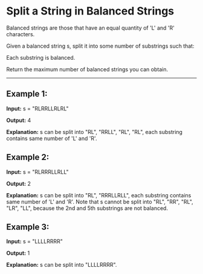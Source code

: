 # Split a String in Balanced Strings

Balanced strings are those that have an equal quantity of 'L' and 'R' characters.

Given a balanced string s, split it into some number of substrings such that:

Each substring is balanced.

Return the maximum number of balanced strings you can obtain.

---

## Example 1:

**Input:** s = "RLRRLLRLRL"

**Output:** 4

**Explanation:** s can be split into "RL", "RRLL", "RL", "RL", each substring contains same number of 'L' and 'R'.


## Example 2:

**Input:** s = "RLRRRLLRLL"

**Output:** 2

**Explanation:** s can be split into "RL", "RRRLLRLL", each substring contains same number of 'L' and 'R'. Note that s cannot be split into "RL", "RR", "RL", "LR", "LL", because the 2nd and 5th substrings are not balanced.


## Example 3:

**Input:** s = "LLLLRRRR"

**Output:** 1

**Explanation:** s can be split into "LLLLRRRR".
 